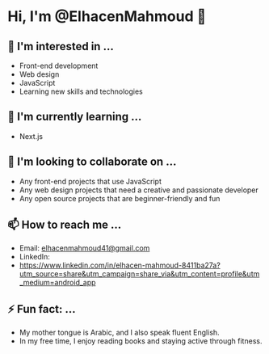 # Hi, I'm @ElhacenMahmoud 👋

## 👀 I'm interested in ...
- Front-end development
- Web design
- JavaScript
- Learning new skills and technologies

## 🌱 I'm currently learning ...
- Next.js

## 💞️ I'm looking to collaborate on ...
- Any front-end projects that use JavaScript
- Any web design projects that need a creative and passionate developer
- Any open source projects that are beginner-friendly and fun

## 📫 How to reach me ...
- Email: elhacenmahmoud41@gmail.com
- LinkedIn:
- https://www.linkedin.com/in/elhacen-mahmoud-8411ba27a?utm_source=share&utm_campaign=share_via&utm_content=profile&utm_medium=android_app

## ⚡ Fun fact: ...
- My mother tongue is Arabic, and I also speak fluent English.
- In my free time, I enjoy reading books and staying active through fitness.


<!---
ElhacenMahmoud/ElhacenMahmoud is a ✨ special ✨ repository because its `README.md` (this file) appears on your GitHub profile.
You can click the Preview link to take a look at your changes.
--->
